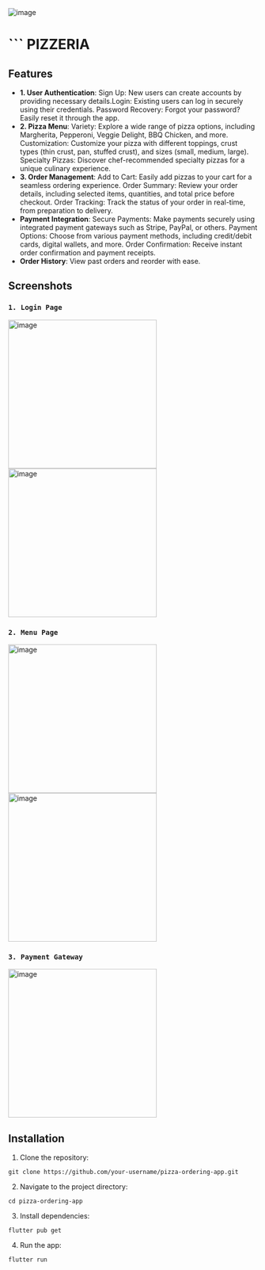 <img src="img/img11.jpg" alt="image" >

# ``` PIZZERIA 

## Features

- **1. User Authentication**: 
Sign Up: New users can create accounts by providing necessary details.Login: Existing users can log in securely using their credentials.
Password Recovery: Forgot your password? Easily reset it through the app.
- **2. Pizza Menu**: Variety: Explore a wide range of pizza options, including Margherita, Pepperoni, Veggie Delight, BBQ Chicken, and more.
Customization: Customize your pizza with different toppings, crust types (thin crust, pan, stuffed crust), and sizes (small, medium, large).
Specialty Pizzas: Discover chef-recommended specialty pizzas for a unique culinary experience.
- **3. Order Management**: Add to Cart: Easily add pizzas to your cart for a seamless ordering experience.
Order Summary: Review your order details, including selected items, quantities, and total price before checkout.
Order Tracking: Track the status of your order in real-time, from preparation to delivery.
- **Payment Integration**: Secure Payments: Make payments securely using integrated payment gateways such as Stripe, PayPal, or others.
Payment Options: Choose from various payment methods, including credit/debit cards, digital wallets, and more.
Order Confirmation: Receive instant order confirmation and payment receipts.
- **Order History**: View past orders and reorder with ease.

## Screenshots

### ``` 1. Login Page ``` 

<img src="img/3.png" alt="image" width="300" height="auto" >
<img src="img/4.png" alt="image" width="300" height="auto" >

### ``` 2. Menu Page ``` 
<img src="img/pizza_menu.png" alt="image" width="300" height="auto" >
<img src="img/1.png" alt="image" width="300" height="auto" >

### ``` 3. Payment Gateway ``` 
<img src="img/2.png" alt="image" width="300" height="auto" >

## Installation

1. Clone the repository:

``` 
git clone https://github.com/your-username/pizza-ordering-app.git 
 ```


2. Navigate to the project directory:
```
cd pizza-ordering-app
```


3. Install dependencies:

```
flutter pub get
```

4. Run the app:

```
flutter run
```





